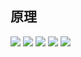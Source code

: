 ## 原理
![](2019-11-29-22-07-25.png)
![](2019-11-29-22-09-15.png)
![](2019-11-29-22-10-22.png)
![](2019-11-29-22-14-16.png)
![](2019-11-30-20-25-27.png)